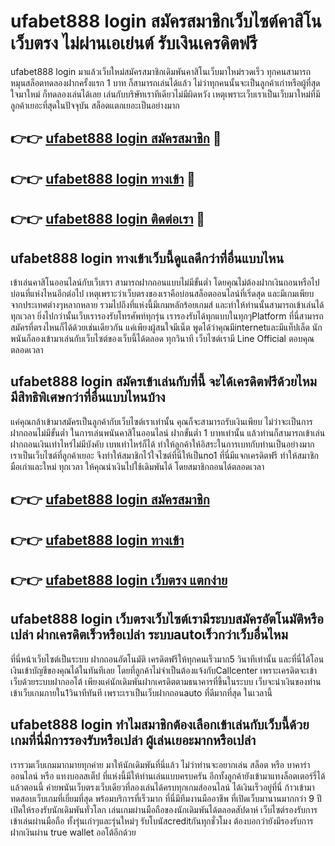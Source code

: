 # ufabet888 login สมัครสมาชิกเว็บไซต์คาสิโนเว็บตรง ไม่ผ่านเอเย่นต์ รับเงินเครดิตฟรี

ufabet888 login มาแล้วเว็บใหม่สมัครสมาชิกเดิมพันคาสิโนเว็บมาใหม่รวดเร็ว ทุกคนสามารถหมุนสล็อตทดลองฝากครั้งแรก 1 บาท ก็สามารถเล่นได้แล้ว ไม่ว่าทุกคนนั้นจะเป็นลูกค้าเก่าหรือผู้ที่สุดใจมาใหม่ ก็ทดลองเล่นได้เลย เล่นกับบริษัทเราทีเดียวไม่มีผิดหวัง เหตุเพราะเว็บเราเป็นเว็บมาใหม่ที่มีลูกค้าเยอะที่สุดในปัจจุบัน สล็อตแตกเยอะเป็นอย่างมาก

## 👉👉 [ufabet888 login สมัครสมาชิก](https://bit.ly/3Ckzg5n) 🎰
## 👉👉 [ufabet888 login ทางเข้า](https://bit.ly/3Ckzg5n) 🎰
## 👉👉 [ufabet888 login ติดต่อเรา](https://bit.ly/3Ckzg5n) 🎰

## ufabet888 login ทางเข้าเว็บนี้ดูแลดีกว่าที่อื่นแบบไหน
เข้าเล่นคาสิโนออนไลน์กับเว็บเรา สามารถฝากถอนแบบไม่มีขั้นต่ำ โดยคุณไม่ต้องฝากเงินถอนหรือไปบ่อนที่แห่งไหนอีกต่อไป เหตุเพราะว่าเว็บตรงของเราคือบ่อนสล็อตออนไลน์ที่เริ่ดสุด และมีเกมเพียบจากประเทศต่างๆหลากหลาย รวมไปถึงที่แห่งนี้มีเกมหลักร้อยเกมส์ และทำให้ท่านนั้นสามารถเข้าเล่นได้ทุกเวลา ยิ่งไปกว่านั้นเว็บเรารองรับโทรศัพท์ทุกรุ่น เรารองรับได้ทุกแบบในทุกๆPlatform ที่นี่สามารถสมัครที่ตรงไหนก็ได้ด้วยเช่นเดียวกัน แค่เพียงผู้สนใจมีเน็ต พูดได้ว่าคุณมีinternetและมีแท็ปเล็ต นักพนันก็ลองเข้ามาเล่นกับเว็บไซต์ของเว็บนี้ได้ตลอด ทุกวินาที เว็บไซต์เรามี Line Official ตอบคุณ ตลอดเวลา

## ufabet888 login สมัครเข้าเล่นกับที่นี้ จะได้เครดิตฟรีด้วยไหม มีสิทธิพิเศษกว่าที่อื่นแบบไหนบ้าง
แค่คุณกล้าเข้ามาสมัครเป็นลูกค้ากับเว็บไซต์เราเท่านั้น คุณก็จะสามารถรับเงินเพียบ ไม่ว่าจะเป็นการฝากถอนไม่มีขั้นต่ำ ในการเล่นพนันคาสิโนออนไลน์ ฝากขั้นต่ำ 1 บาทเท่านั้น แล้วท่านก็สามารถเข้าเล่นฝากถอนเงินเท่าไหร่ไม่มีบังคับ เบทเท่าไหร่ก็ได้ ทำให้ลูกค้าให้อิสระในการเบทกับท่านเป็นอย่างมาก เราเป็นเว็บไซต์ที่ลูกค้าเยอะ จึงทำให้สมาชิกไว้ใจไซต์ที่นี่ให้เป็นno1 ที่นี่มีแจกเครดิตฟรี ทำให้สมาชิกมือเก่าและใหม่ ทุกเวลา ให้คุณนำเงินไปใช้เดิมพันได้ โดยสมาชิกถอนได้ตลอดเวลา

## 👉👉 [ufabet888 login สมัครสมาชิก](https://bit.ly/3Ckzg5n)
## 👉👉 [ufabet888 login ทางเข้า](https://bit.ly/3Ckzg5n)
## 👉👉 [ufabet888 login เว็บตรง แตกง่าย](https://bit.ly/3Ckzg5n)

## ufabet888 login เว็บตรงเว็บไซต์เรามีระบบสมัครอัตโนมัติหรือเปล่า ฝากเครดิตเร็วหรือเปล่า ระบบautoเร็วกว่าเว็บอื่นไหม
ที่นี่หน้าเว็บไซต์เป็นระบบ ฝากถอนอัตโนมัติ เครดิตฟรีให้ทุกคนเร็วมาก5 วินาทีเท่านั้น และที่นี่ได้โอนเงินเข้าบัญชีของคุณได้ในทันทีเลย โดยที่ลูกค้าไม่จำเป็นต้องแจ้งกับCallcenter เพราะเครดิตจะเข้าเว็บด้วยระบบฝากออโต้ เพียงแค่นักเดิมพันฝากเครดิตตามธนาคารที่ขึ้นในระบบ เว็บจะนำเงินของท่านเข้าเว็บเกมภายใน1วินาทีทันที เพราะเราเป็นเว็บฝากถอนauto ที่ดีมากที่สุด ในเวลานี้

## ufabet888 login ทำไมสมาชิกต้องเลือกเข้าเล่นกับเว็บนี้ด้วย เกมที่นี่มีการรองรับหรือเปล่า ผู้เล่นเยอะมากหรือเปล่า
เรารวมเว็บเกมมากมายทุกค่าย มาให้นักเดิมพันที่นี่แล้ว ไม่ว่าท่านจะอยากเล่น สล็อต หรือ บาคาร่าออนไลน์ หรือ แทงบอลสเต็ป ที่แห่งนี้มีให้ท่านเล่นแบบครบครัน อีกทั้งลูกค้ายังเข้ามาแทงล็อตเตอร์รี่ได้แล้วตอนนี้ ค่ายพนันเว็บตรงเว็บเดียวที่ลองเล่นได้ครบทุกเกมส์ออนไลน์ ได้เงินเร็วอยู่ที่นี่ ก้าวเข้ามาทดสอบเว็บเกมที่เยี่ยมที่สุด พร้อมบริการที่เร็วมาก ที่นี่มีทีมงานมืออาชีพ ที่เปิดเว็บมานานมากกว่า 9 ปี เปิดให้รองรับนักเดิมพันทั่วโลก เล่นเกมผ่านมือถือของนักเดิมพันได้ตลอดสัปดาห์ เว็บไซต์รองรับการเข้าเล่นผ่านมือถือ ทั้งรุ่นเก่าๆและรุ่นใหม่ๆ รับโบนัสcreditกันทุกชั่วโมง ต้องบอกว่ายังมีรองรับการฝากเงินผ่าน true wallet ออโต้อีกด้วย
